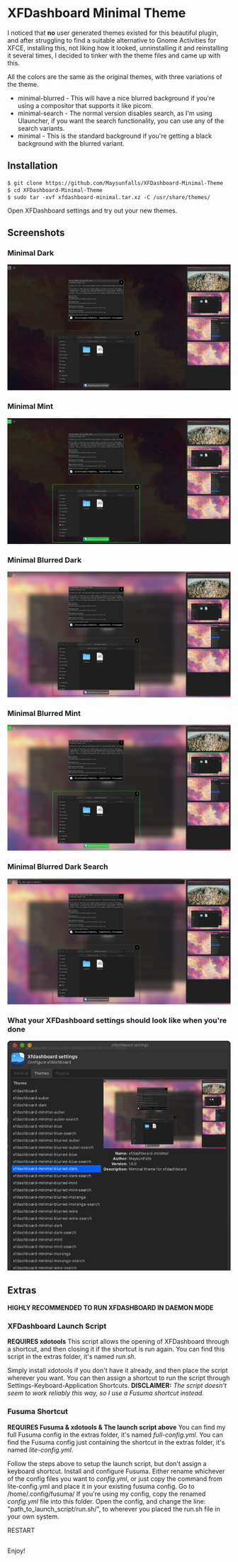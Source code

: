 # XFDashboard Minimal Theme

I noticed that **no** user generated themes existed for this beautiful plugin, and after struggling to find a suitable alternative to Gnome Activities for XFCE, installing this, not liking how it looked, unninstalling it and reinstalling it several times, I decided to tinker with the theme files and came up with this.

All the colors are the same as the original themes, with three variations of the theme.
- minimal-blurred - This will have a nice blurred background if you're using a compositor that supports it like picom.
- minimal-search - The normal version disables search, as I'm using Ulauncher, if you want the search functionality, you can use any of the search variants.
- minimal - This is the standard background if you're getting a black background with the blurred variant.

## Installation
```
$ git clone https://github.com/Maysunfalls/XFDashboard-Minimal-Theme
$ cd XFDashboard-Minimal-Theme
$ sudo tar -xvf xfdashboard-minimal.tar.xz -C /usr/share/themes/
```
Open XFDashboard settings and try out your new themes.

## Screenshots
### Minimal Dark
![minimal-dark](screenshots/minimal-dark.png)

### Minimal Mint
![minimal-mint](screenshots/minimal-mint.png)

### Minimal Blurred Dark
![minimal-blurred-dark](screenshots/minimal-blurred-dark.png)

### Minimal Blurred Mint
![minimal-blurred-mint](screenshots/minimal-blurred-mint.png)

### Minimal Blurred Dark Search
![minimal-blurred-dark-search](screenshots/minimal-blurred-dark-search.png)

### What your XFDashboard settings should look like when you're done
![settings](screenshots/settings.png)

## Extras
**HIGHLY RECOMMENDED TO RUN XFDASHBOARD IN DAEMON MODE**
### XFDashboard Launch Script
**REQUIRES xdotools**
This script allows the opening of XFDashboard through a shortcut, and then closing it if the shortcut is run again.
You can find this script in the extras folder, it's named *run.sh*.

Simply install xdotools if you don't have it already, and then place the script wherever you want. You can then assign a shortcut to run the script through Settings-Keyboard-Application Shortcuts. **DISCLAIMER:** *The script doesn't seem to work reliably this way, so I use a Fusuma shortcut instead.*

### Fusuma Shortcut
**REQUIRES Fusuma & xdotools & The launch script above**
You can find my full Fusuma config in the extras folder, it's named *full-config.yml*.
You can find the Fusuma config just containing the shortcut in the extras folder, it's named *lite-config.yml*.

Follow the steps above to setup the launch script, but don't assign a keyboard shortcut. Install and configure Fusuma. Either rename whichever of the config files you want to *config.yml*, or just copy the command from lite-config.yml and place it in your existing fusuma config. Go to /home/.config/fusuma/ If you're using my config, copy the renamed *config.yml* file into this folder. Open the config, and change the line: "path_to_launch_script/run.sh/", to wherever you placed the run.sh file in your own system. 

RESTART

##
Enjoy!